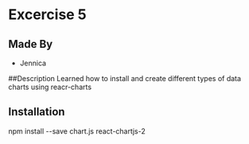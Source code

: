 # Excercise 5

## Made By
- Jennica

##Description 
Learned how to install and create different types of data charts using reacr-charts

## Installation 
npm install --save chart.js react-chartjs-2
